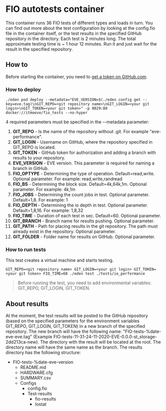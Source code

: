 # FIO autotests container

This container runs 36 FIO tests of different types and loads in turn. You can find out more about the test configuration by looking at the config.fio file in the container itself, or the test results in the specified GitHub repository in the directory. Each test is 2 minutes long. The total approximate testing time is ~ 1 hour 12 minutes. Run it and just wait for the result in the specified repository.

## How to

Before starting the container, you need to [get a token on GitHub.com](https://docs.github.com/en/free-pro-team@latest/github/authenticating-to-github/creating-a-personal-access-token).

### How to deploy

```console
./eden pod deploy --metadata="EVE_VERSION=$(./eden config get --key=eve.tag)\nGIT_REPO=<git repository name>\nGIT_LOGIN=<your git login>\nGIT_TOKEN=<your git token>" -p 8029:80 docker://itmoeve/fio_tests --no-hyper
```

4 required parameters must be specified in the --metadata parameter:

1. **GIT_REPO** - Is the name of the repository without .git. For example "eve-performance".
2. **GIT_LOGIN** - Username on GitHub, where the repository specified in GIT_REPO is located.
3. **GIT_TOKEN** - GitHub token for authorization and adding a branch with results to your repository.
4. **EVE_VERSION** - EVE version. This parameter is required for naming a branch in GitHub.
5. **FIO_OPTYPE** - Determining the type of operation. Default=read,write. Optional parameter. For example: read,write,randread
6. **FIO_BS** - Determining the block size. Default=4k,64k,1m. Optional parameter. For example: 4k,1m
7. **FIO_JOBS** - Determining the count jobs in test. Optional parameter. Default=1,8. For example: 1
8. **FIO_DEPTH** - Determining the io depth in test. Optional parameter. Default=1,8,16. For example: 1,8,32
9. **FIO_TIME** - Duration of each test in sec. Default=60. Optional parameter.
10. **GIT_BRANCH** - Branch name for results pushing. Optional parameter.
11. **GIT_PATH** - Path for placing results in the git repository. The path must already exist in the repository. Optional parameter.
12. **GIT_FOLDER** - Folder name for results on GitHub. Optional parameter.

### How to run tests

This test creates a virtual machine and starts testing.

```console
GIT_REPO=<git repository name> GIT_LOGIN=<your git login> GIT_TOKEN=<your git token> FIO_TIME=60 ./eden test ./tests/io_performance
```

>Before running the test, you need to add environmental variables: GIT_REPO, GIT_LOGIN, GIT_TOKEN.

## About results

At the moment, the test results will be posted to the GitHub repository (based on the specified parameters for the environment variables GIT_REPO, GIT_LOGIN, GIT_TOKEN) in a new branch of the specified repository. The new branch will have the following name: "FIO-tests-%date-eve-eve.tag" (Example FIO-tests-11-31-24-11-2020-EVE-0.0.0-st_storage-2dd213ca-new). The directory with the result will be located at the root. The directory name will have the same name as the branch. The results directory has the following structure:

- FIO-tests-%date-eve-version
  - README.md
  - HARDWARE.cfg
  - SUMMARY.csv
  - Configs
    - config.fio
    - Test-results
      - fio-results
      - Iostat
